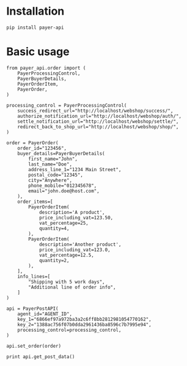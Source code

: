 Installation
============

	pip install payer-api

Basic usage
===========

    from payer_api.order import (
        PayerProcessingControl,
        PayerBuyerDetails,
        PayerOrderItem,
        PayerOrder,
    )

    processing_control = PayerProcessingControl(
        success_redirect_url="http://localhost/webshop/success/",
        authorize_notification_url="http://localhost/webshop/auth/",
        settle_notification_url="http://localhost/webshop/settle/",
        redirect_back_to_shop_url="http://localhost/webshop/shop/",
    )

    order = PayerOrder(
        order_id="123456",
        buyer_details=PayerBuyerDetails(
            first_name="John",
            last_name="Doe",
            address_line_1="1234 Main Street",
            postal_code="12345",
            city="Anywhere",
            phone_mobile="012345678",
            email="john.doe@host.com",
        ),
        order_items=[
            PayerOrderItem(
                description='A product',
                price_including_vat=123.50,
                vat_percentage=25,
                quantity=4,
            ),
            PayerOrderItem(
                description='Another product',
                price_including_vat=123.0,
                vat_percentage=12.5,
                quantity=2,
            ),
        ],
        info_lines=[
            "Shipping with 5 work days",
            "Additional line of order info",
        ]
    )

    api = PayerPostAPI(
        agent_id="AGENT_ID",
        key_1="6866ef97a972ba3a2c6ff8bb2812981054770162",
        key_2="1388ac756f07b0dda2961436ba8596c7b7995e94",
        processing_control=processing_control,
    )

    api.set_order(order)

    print api.get_post_data()
